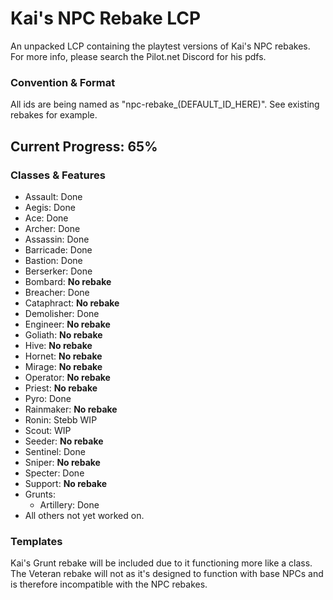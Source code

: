 # Kai's NPC Rebake LCP
An unpacked LCP containing the playtest versions of Kai's NPC rebakes. For more info, please search the Pilot.net Discord for his pdfs.
### Convention & Format
All ids are being named as "npc-rebake_(DEFAULT_ID_HERE)". See existing rebakes for example.
## Current Progress: 65%
### Classes & Features
- Assault: Done
- Aegis: Done
- Ace: Done
- Archer: Done
- Assassin: Done
- Barricade: Done
- Bastion: Done
- Berserker: Done
- Bombard: **No rebake**
- Breacher: Done
- Cataphract: **No rebake**
- Demolisher: Done
- Engineer: **No rebake**
- Goliath: **No rebake**
- Hive: **No rebake**
- Hornet: **No rebake**
- Mirage: **No rebake**
- Operator: **No rebake**
- Priest: **No rebake**
- Pyro: Done
- Rainmaker: **No rebake**
- Ronin: Stebb WIP
- Scout: WIP
- Seeder: **No rebake**
- Sentinel: Done
- Sniper: **No rebake**
- Specter: Done
- Support: **No rebake**
- Grunts:
  - Artillery: Done
- All others not yet worked on.
### Templates
Kai's Grunt rebake will be included due to it functioning more like a class. The Veteran rebake will not as it's designed to function with base NPCs and is therefore incompatible with the NPC rebakes.
